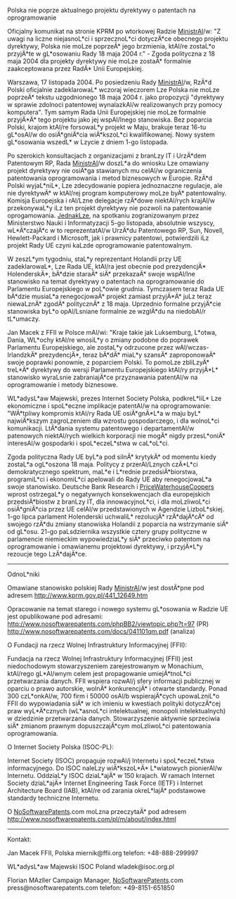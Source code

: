 Polska nie poprze aktualnego projektu dyrektywy o patentach na
oprogramowanie

Oficjalny komunikat na stronie KPRM po wtorkowej Radzie
[MinistrAl](MinistrAl "wikilink")/w: \"Z uwagi na liczne niejasnoL\*ci i
sprzecznoL\*ci dotyczÄ\*ce obecnego projektu dyrektywy, Polska nie moLze
poprzeÄ\* jego brzmienia, ktAl/re zostaL\*o przyjÄ\*te w gL\*osowaniu
Rady 18 maja 2004 r.\" - Zgoda polityczna z 18 maja 2004 dla projekty
dyrektywy nie moLze zostaÄ\* formalnie zaakceptowana przez RadÄ\* Unii
Europejskiej.

Warszawa, 17 listopada 2004. Po posiedzeniu Rady
[MinistrAl](MinistrAl "wikilink")/w, RzÄ\*d Polski oficjalnie
zadeklarowaL\* wczoraj wieczorem Lze Polska nie moLze poprzeÄ\* tekstu
uzgodnionego 18 maja 2004 r. jako propozycji \"dyrektywy w sprawie
zdolnoci patentowej wynalazkAl/w realizowanych przy pomocy komputera\".
Tym samym Rada Unii Europejskiej nie moLze formalnie przyjÄ\*Ä\* tego
projektu jako jej wspAl/lnego stanowiska. Bez poparcia Polski, krajom
ktAl/re forsowaL\*y projekt w Maju, brakuje teraz 16-tu gL\*osAl/w do
osiÄ\*gniÄ\*cia wiÄ\*kszoL\*ci kwalifikowanej. Nowy system gL\*osowania
wszedL\* w Lzycie z dniem 1-go listopada.

Po szerokich konsultacjach z organizacjami z branLzy IT i UrzÄ\*dem
Patentowym RP, Rada [MinistrAl](MinistrAl "wikilink")/w doszL\*a do
wniosku Lze omawiany projekt dyrektywy nie osiÄ\*ga stawianych mu
celAl/w ograniczenia patentowania oprogramowania i metod biznesowych w
Europie. RzÄ\*d Polski wyjaL\*niL\*, Lze zdecydowanie popiera
jednoznaczne regulacje, ale nie dyrektywÄ\* w ktAl/rej program
komputerowy moLze byÄ\* patentowalny. Komisja Europejska i rAl/Lzne
delegacje rzÄ\*dowe niektAl/rych krajAl/w przekonywaL\*y iLz ten projekt
dyrektywy nie pozwoli na patentowanie oprogamowania.
[JednakLze](JednakLze "wikilink"), na spotkaniu zogranizowanym przez
Ministerstwo Nauki i Informatyzacji 5-go listopada, absolutnie wszyscy,
wL\*Ä\*czajÄ\*c w to reprezentatAl/w UrzÄ\*du Patentowego RP, Sun,
Novell, Hewlett-Packard i Microsoft, jak i prawnicy patentowi,
potwierdzili iLz projekt Rady UE czyni kaLzde oprogramowanie
patentowalnym.

W zeszL\*ym tygodniu, staL\*y reprezentant Holandii przy UE
zadeklarowaL\*, Lze Rada UE, ktAl/ra jest obecnie pod prezydencjÄ\*
HolenderskÄ\*, bÄ\*dzie staraÄ\* siÄ\* przekazaÄ\* swoje wspAl/lne
stanowisko na temat dyrektywy o patentach na oprogramowanie do
Parlamentu Europejskiego w poL\*owie grudnia. Tymczasem teraz Rada UE
bÄ\*dzie musiaL\*a renegocjowaÄ\* projekt zamiast przyjÄ\*Ä\* juLz teraz
niewaLznÄ\* zgodÄ\* politycznÄ\* z 18 maja. Uprzednio formalne
przyjÄ\*cie stanowiska byL\*o opAl/Lsniane formalnie ze wzglÄ\*du na
niedobAl/r tL\*umaczy.

Jan Macek z FFII w Polsce mAl/wi: \"Kraje takie jak Luksemburg, L\*otwa,
Dania, WL\*ochy ktAl/re wnosiL\*y o zmiany podobne do poprawek
Parlamentu Europejskiego, ale zostaL\*y odrzucone przez
wAl/wczas-IrlandzkÄ\* prezydencjÄ\*, teraz bÄ\*dÄ\* miaL\*y szansÄ\*
zaproponowaÄ\* swoje poprawki ponownie, z poparciem Polski. To pomoLze
zbliLzyÄ\* treL\*Ä\* dyrektywy do wersji Parlamentu Europejskiego
ktAl/ry przyjÄ\*L\* stanowisko wyraLsnie zabraniajÄ\*ce przyznawania
patentAl/w na oprogramowanie i metody biznesowe.

WL\*adysL\*aw Majewski, prezes Internet Society Polska, podkreL\*liL\*
Lze ekonomiczne i spoL\*eczne implikacje patentAl/w na oprogramowanie:
\"WÄ\*tpliwy kompromis ktAl/ry Rada UE osiÄ\*gnÄ\*L\*a w maju byL\*
najwiÄ\*kszym zagroLzeniem dla wzrostu gospodarczego, i dla wolnoL\*ci
komunikacji. LtÄ\*dania systemu patentowego i departamentAl/w patenowych
niektAl/rych wielkich korporacji nie mogÄ\* nigdy przesL\*oniÄ\*
interesAl/w gospodarki i spoL\*eczeL\*stwa w caL\*oL\*ci.

Zgoda polityczna Rady UE byL\*a pod silnÄ\* krytykÄ\* od momentu kiedy
zostaL\*a ogL\*oszona 18 maja. Politycy z przerAl/Lznych czÄ\*L\*ci
demokratycznego spektrum, maL\*e i L\*rednie przedsiÄ\*biorstwa,
programiL\*ci i ekonomiL\*ci apelowali do Rady UE aby renegocjowaL\*a
swoje stanowisko. Deutsche Bank Research i
[PriceWaterhouseCoopers](PriceWaterhouseCoopers "wikilink") wprost
ostrzegaL\*y o negatywnych konsekwencjach dla europejskich
przedsiÄ\*biostw z branLzy IT, dla innowacyjnoL\*ci, i dla moLzliwoL\*ci
osiÄ\*gniÄ\*cia przez UE celAl/w przedstawionych w Agendzie
LizboL\*skiej. 1-go lipca parlament Holenderski uchwaliL\* rezolucjÄ\*
rzÄ\*dajÄ\*cÄ\* od swojego rzÄ\*du zmiany stanowiska Holandii z poparcia
na wstrzymanie siÄ\* od gL\*osu. 21-go paLsdziernika wszystkie cztery
grupy polityczne w parlamencie niemieckim wypowiedziaL\*y siÄ\*
przeciwko patentom na oprogramowanie i omawianemu projektowi dyrektywy,
i przyjÄ\*L\*y rezoucje tego LzÄ\*dajÄ\*ce.

------------------------------------------------------------------------

OdnoL\*niki

Omawiane stanowisko polskiej Rady [MinistrAl](MinistrAl "wikilink")/w
jest dostÄ\*pne pod adresem <http://www.kprm.gov.pl/441_12649.htm>

Opracowanie na temat starego i nowego systemu gL\*osowania w Radzie UE
jest opublikowane pod adresami:
<http://www.nosoftwarepatents.com/phpBB2/viewtopic.php?t=97> (PR)
<http://www.nosoftwarepatents.com/docs/041101qm.pdf> (analiza)

O Fundacji na rzecz Wolnej Infrastruktury Informacyjnej (FFII):

Fundacja na rzecz Wolnej Infrastruktury Informacyjnej (FFII) jest
niedochodowym stowarzyszeniem zarejestrowanym w Monachium, ktAl/rego
gL\*Al/wnym celem jest propagowanie umiejÄ\*tnoL\*ci przetwarzania
danych. FFII wspiera rozwAl/j sfery informacji publicznej w oparciu o
prawo autorskie, wolnÄ\* konkurencjÄ\* i otwarte standardy. Ponad 300
czL\*onkAl/w, 700 firm i 50000 osAl/b wspierajÄ\*cych upowaLzniL\*o FFII
do wypowiadania siÄ\* w ich imieniu w kwestiach polityki dotyczÄ\*cej
praw wyL\*Ä\*cznych (wL\*asnoL\*ci intelektualnej, monopoli
intelektualnych) w dziedzinie przetwarzania danych. Stowarzyszenie
aktywnie sprzeciwia siÄ\* zmianom prawnym dopuszczajÄ\*cym moLzliwoL\*ci
patentowania oprogramowania.

O Internet Society Polska (ISOC-PL):

Internet Society (ISOC) propaguje rozwAl/j Internetu i spoL\*eczeL\*stwa
informacyjnego. Do ISOC naleLzy wiÄ\*kszoL\*Ä\* L\*wiatowych pionierAl/w
Internetu. OddziaL\*y ISOC dziaL\*ajÄ\* w 150 krajach. W ramach Internet
Society dziaL\*ajÄ\* Internet Engineering Task Force (IETF) i Internet
Architecture Board (IAB), ktAl/re od zarania okreL\*lajÄ\* podstawowe
standardy techniczne Internetu.

O [NoSoftwarePatents](NoSoftwarePatents "wikilink").com moLzna
przeczytaÄ\* pod adresem
<http://www.nosoftwarepatents.com/pl/m/about/index.html>

------------------------------------------------------------------------

Kontakt:

Jan Macek FFII, Polska miernik\@ffii.org telefon: +48-888-299997

WL\*adysL\*aw Majewski ISOC Poland wladek\@isoc.org.pl

Florian MAzller Campaign Manager,
[NoSoftwarePatents](NoSoftwarePatents "wikilink").com
press\@nosoftwarepatents.com telefon: +49-8151-651850
